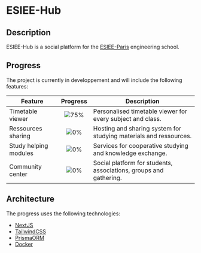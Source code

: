 # ESIEE-Hub

## Description
ESIEE-Hub is a social platform for the [ESIEE-Paris](https://www.esiee.fr/) engineering school.

## Progress
The project is currently in developpement and will include the following features:

| Feature                | Progress                                | Description                                                        |
|------------------------|:---------------------------------------:|--------------------------------------------------------------------|
| Timetable viewer       |  ![75%](https://progress-bar.dev/75)    | Personalised timetable viewer for every subject and class.         |
| Ressources sharing     |  ![0%](https://progress-bar.dev/0)      | Hosting and sharing system for studying materials and ressources.  |
| Study helping modules  |  ![0%](https://progress-bar.dev/0)      | Services for cooperative studying and knowledge exchange.          |
| Community center       |  ![0%](https://progress-bar.dev/0)      | Social platform for students, associations, groups and gathering.  |

## Architecture
The progress uses the following technologies:
- [NextJS](https://nextjs.org/)
- [TailwindCSS](https://tailwindcss.com/)
- [PrismaORM](https://www.prisma.io/)
- [Docker](https://www.docker.com/)
